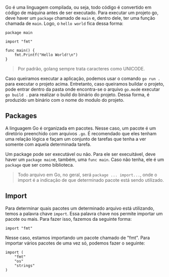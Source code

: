 Go é uma linguagem compilada, ou seja, todo código é convertido em código de máquina antes de ser executado. Para executar um projeto go, deve haver um `package` chamado de `main` e, dentro dele, ter uma função chamada de `main`. Logo, o `hello world` fica dessa forma:

```
package main

import "fmt"

func main() {
	fmt.Printf("Hello World!\n")
}
```

> Por padrão, golang sempre trata caracteres como UNICODE.

Caso queiramos executar a aplicação, podemos usar o comando `go run .` para executar o projeto acima. Entretanto, caso queiramos buildar o projeto, pode entrar dentro da pasta onde encontra-se o arquivo `go.mod`e executar `go build .` para realizar o build do binário do projeto. Dessa forma, é produzido um binário com o nome do modulo do projeto.

## Packages
A linguagem Go é organizada em pacotes. Nesse caso, um pacote é um diretório preenchido com arquivos `.go`. É recomendado que eles tenham uma relação lógica e façam um conjunto de tarefas que tenha a ver somente com aquela determinada tarefa.

Um package pode ser executável ou não. Para ele ser execuitável, deve haver um `package main`e, também, uma `func main`. Caso não tenha, ele é um `package` que ser como biblioteca.

> Todo arquivo em Go, no geral, será `package ... import...`, onde o import é a indicação de que determinado pacote está sendo utilizado.


## Import
Para determinar quais pacotes um determinado arquivo está utilizando, temos a palavra chave `import`. Essa palavra chave nos permite importar um pacote ou mais. Para fazer isso, fazemos da seguinte forma:

```
import "fmt"
```

Nesse caso, estamos importando um pacote chamado de "fmt". Para importar vários pacotes de uma vez só, podemos fazer o seguinte:

```
import (
	"fmt"
	"os"
	"strings"
)
```

